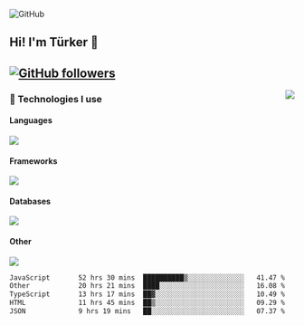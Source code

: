 ![GitHub](https://github.com/turkwr/turkwr/assets/63150613/e5462c44-ccab-48a0-8a33-9f1ea91ff35d)
<!-- ## Hi! I'm Türker 🖐️ -->

##  Hi! I'm Türker 👋
## [![GitHub followers](https://img.shields.io/github/followers/turkwr?color=333&label=Follow&logo=github&logoColor=fff&style=flat-square)](https://github.com/turkwr?tab=followers)
<a href="https://discord.com/users/162740870607536128">
 <img src="https://lanyard.cnrad.dev/api/162740870607536128?hideTimestamp=true&idleMessage=Just%20chillin'%20at%20the%20moment&bg=161a23&animated=true" align="right" />
</a>

### 🧠 Technologies I use
#### Languages
![](https://skillicons.dev/icons?i=js,ts,py,go,php&theme=dark&perline=6)
#### Frameworks
![](https://skillicons.dev/icons?i=next,react,nodejs,tailwind,bootstrap,express&theme=dark&perline=6)
#### Databases
![](https://skillicons.dev/icons?i=mongodb,mysql,sqlite,postgres&theme=dark&perline=6)
#### Other
![](https://skillicons.dev/icons?i=github,gitlab,git,figma,photoshop,cloudflare,vercel,replit,vscode,visualstudio,discord,linux&theme=dark&perline=6)


<!--START_SECTION:waka-->

```txt
JavaScript       52 hrs 30 mins  ██████████▒░░░░░░░░░░░░░░   41.47 %
Other            20 hrs 21 mins  ████░░░░░░░░░░░░░░░░░░░░░   16.08 %
TypeScript       13 hrs 17 mins  ██▓░░░░░░░░░░░░░░░░░░░░░░   10.49 %
HTML             11 hrs 45 mins  ██▒░░░░░░░░░░░░░░░░░░░░░░   09.29 %
JSON             9 hrs 19 mins   ██░░░░░░░░░░░░░░░░░░░░░░░   07.37 %
```

<!--END_SECTION:waka-->
